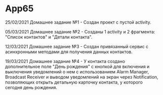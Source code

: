 # App65
25/02/2021 Домашнее задание №1 - Создан проект с пустой activity.

05/03/2021 Домашнее задание №2 - Созданы 1 activity и 2 фрагмента: "Список контактов" и "Детали
           контакта".

12/03/2021 Домашнее задание №3 - Создан привязанный сервис с асинхронными методами для получения
            данных контактов.

19/03/2021 Домашнее задание №4 - У контакта создано дополнительное поле "День рождения" с кнопкой
            для включения и выключения уведомлений о нем с использованием Alarm Manager,
            Broadcast Receiver и выводом уведомлений на экран через Notification, позволяющих
            открыть детальную карточку контакта, у которого сегодня день рождения.